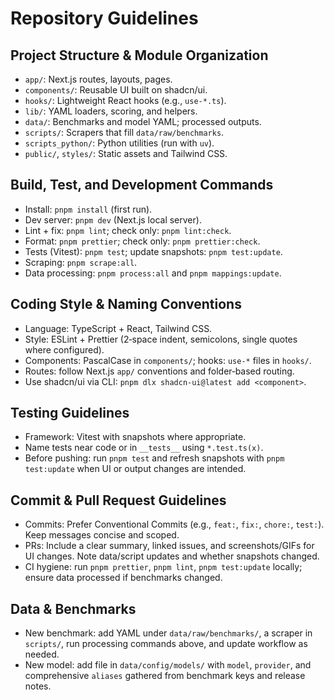 # Repository Guidelines

## Project Structure & Module Organization

- `app/`: Next.js routes, layouts, pages.
- `components/`: Reusable UI built on shadcn/ui.
- `hooks/`: Lightweight React hooks (e.g., `use-*.ts`).
- `lib/`: YAML loaders, scoring, and helpers.
- `data/`: Benchmarks and model YAML; processed outputs.
- `scripts/`: Scrapers that fill `data/raw/benchmarks`.
- `scripts_python/`: Python utilities (run with `uv`).
- `public/`, `styles/`: Static assets and Tailwind CSS.

## Build, Test, and Development Commands

- Install: `pnpm install` (first run).
- Dev server: `pnpm dev` (Next.js local server).
- Lint + fix: `pnpm lint`; check only: `pnpm lint:check`.
- Format: `pnpm prettier`; check only: `pnpm prettier:check`.
- Tests (Vitest): `pnpm test`; update snapshots: `pnpm test:update`.
- Scraping: `pnpm scrape:all`.
- Data processing: `pnpm process:all` and `pnpm mappings:update`.

## Coding Style & Naming Conventions

- Language: TypeScript + React, Tailwind CSS.
- Style: ESLint + Prettier (2‑space indent, semicolons, single quotes where configured).
- Components: PascalCase in `components/`; hooks: `use-*` files in `hooks/`.
- Routes: follow Next.js `app/` conventions and folder‑based routing.
- Use shadcn/ui via CLI: `pnpm dlx shadcn-ui@latest add <component>`.

## Testing Guidelines

- Framework: Vitest with snapshots where appropriate.
- Name tests near code or in `__tests__` using `*.test.ts(x)`.
- Before pushing: run `pnpm test` and refresh snapshots with `pnpm test:update` when UI or output changes are intended.

## Commit & Pull Request Guidelines

- Commits: Prefer Conventional Commits (e.g., `feat:`, `fix:`, `chore:`, `test:`). Keep messages concise and scoped.
- PRs: Include a clear summary, linked issues, and screenshots/GIFs for UI changes. Note data/script updates and whether snapshots changed.
- CI hygiene: run `pnpm prettier`, `pnpm lint`, `pnpm test:update` locally; ensure data processed if benchmarks changed.

## Data & Benchmarks

- New benchmark: add YAML under `data/raw/benchmarks/`, a scraper in `scripts/`, run processing commands above, and update workflow as needed.
- New model: add file in `data/config/models/` with `model`, `provider`, and comprehensive `aliases` gathered from benchmark keys and release notes.
